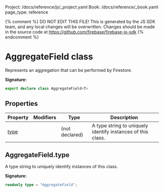 Project: /docs/reference/js/_project.yaml
Book: /docs/reference/_book.yaml
page_type: reference

{% comment %}
DO NOT EDIT THIS FILE!
This is generated by the JS SDK team, and any local changes will be
overwritten. Changes should be made in the source code at
https://github.com/firebase/firebase-js-sdk
{% endcomment %}

# AggregateField class
Represents an aggregation that can be performed by Firestore.

<b>Signature:</b>

```typescript
export declare class AggregateField<T> 
```

## Properties

|  Property | Modifiers | Type | Description |
|  --- | --- | --- | --- |
|  [type](./firestore_.aggregatefield.md#aggregatefieldtype) |  | (not declared) | A type string to uniquely identify instances of this class. |

## AggregateField.type

A type string to uniquely identify instances of this class.

<b>Signature:</b>

```typescript
readonly type = "AggregateField";
```

